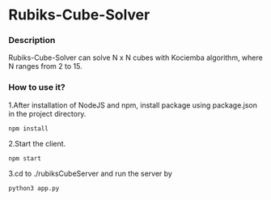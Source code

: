# Rubiks-Cube-Solver

### Description
Rubiks-Cube-Solver can solve N x N cubes with Kociemba algorithm, where N ranges from 2 to 15.

### How to use it?
1.After installation of NodeJS and npm, install package using package.json in the project directory.

`npm install`

2.Start the client.

`npm start`

3.cd to ./rubiksCubeServer
and run the server by

`python3 app.py`


